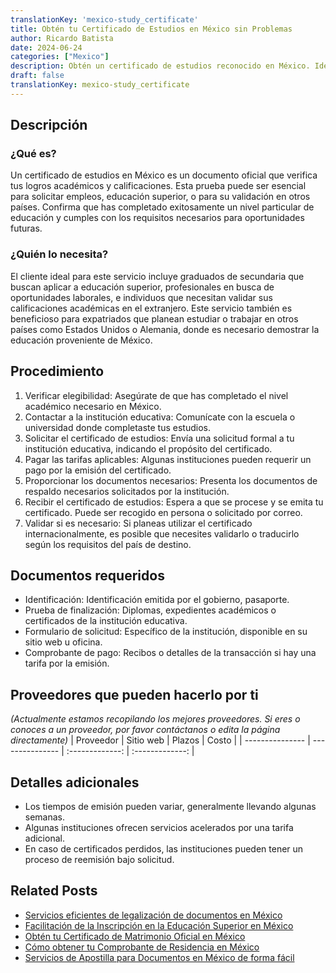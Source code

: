 ```yaml
---
translationKey: 'mexico-study_certificate'
title: Obtén tu Certificado de Estudios en México sin Problemas
author: Ricardo Batista
date: 2024-06-24
categories: ["Mexico"]
description: Obtén un certificado de estudios reconocido en México. Ideal para empleo, educación adicional y validación internacional.
draft: false
translationKey: mexico-study_certificate
---
```


## Descripción
### ¿Qué es?
Un certificado de estudios en México es un documento oficial que verifica tus logros académicos y calificaciones. Esta prueba puede ser esencial para solicitar empleos, educación superior, o para su validación en otros países. Confirma que has completado exitosamente un nivel particular de educación y cumples con los requisitos necesarios para oportunidades futuras.

### ¿Quién lo necesita?
El cliente ideal para este servicio incluye graduados de secundaria que buscan aplicar a educación superior, profesionales en busca de oportunidades laborales, e individuos que necesitan validar sus calificaciones académicas en el extranjero. Este servicio también es beneficioso para expatriados que planean estudiar o trabajar en otros países como Estados Unidos o Alemania, donde es necesario demostrar la educación proveniente de México.

## Procedimiento

1. Verificar elegibilidad: Asegúrate de que has completado el nivel académico necesario en México.
2. Contactar a la institución educativa: Comunícate con la escuela o universidad donde completaste tus estudios.
3. Solicitar el certificado de estudios: Envía una solicitud formal a tu institución educativa, indicando el propósito del certificado.
4. Pagar las tarifas aplicables: Algunas instituciones pueden requerir un pago por la emisión del certificado.
5. Proporcionar los documentos necesarios: Presenta los documentos de respaldo necesarios solicitados por la institución.
6. Recibir el certificado de estudios: Espera a que se procese y se emita tu certificado. Puede ser recogido en persona o solicitado por correo.
7. Validar si es necesario: Si planeas utilizar el certificado internacionalmente, es posible que necesites validarlo o traducirlo según los requisitos del país de destino.

## Documentos requeridos

- Identificación: Identificación emitida por el gobierno, pasaporte.
- Prueba de finalización: Diplomas, expedientes académicos o certificados de la institución educativa.
- Formulario de solicitud: Específico de la institución, disponible en su sitio web u oficina.
- Comprobante de pago: Recibos o detalles de la transacción si hay una tarifa por la emisión.

## Proveedores que pueden hacerlo por ti
_(Actualmente estamos recopilando los mejores proveedores. Si eres o conoces a un proveedor, por favor contáctanos o edita la página directamente)_
| Proveedor        |     Sitio web    |     Plazos    |       Costo      |
| --------------- | --------------- |  :-------------: | :-------------: |

## Detalles adicionales

- Los tiempos de emisión pueden variar, generalmente llevando algunas semanas.
- Algunas instituciones ofrecen servicios acelerados por una tarifa adicional.
- En caso de certificados perdidos, las instituciones pueden tener un proceso de reemisión bajo solicitud.
## Related Posts

- [Servicios eficientes de legalización de documentos en México](https://tramitit.com/spanish/guides/mexico/legalización_de_documentos/)
- [Facilitación de la Inscripción en la Educación Superior en México](https://tramitit.com/spanish/guides/mexico/inscripción_a_educación_superior/)
- [Obtén tu Certificado de Matrimonio Oficial en México](https://tramitit.com/spanish/guides/mexico/acta_de_matrimonio/)
- [Cómo obtener tu Comprobante de Residencia en México](https://tramitit.com/spanish/guides/mexico/carta_de_residencia/)
- [Servicios de Apostilla para Documentos en México de forma fácil](https://tramitit.com/spanish/guides/mexico/apostilla_de_documentos/)